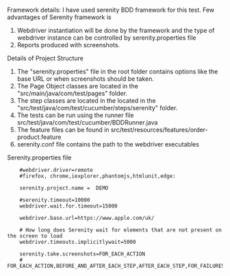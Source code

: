 Framework details:
I have used serenity BDD framework for this test. Few advantages of Serenity framework is
1. Webdriver instantiation will be done by the framework and the type of webdriver instance can be controlled by serenity.properties file
2. Reports produced with screenshots.

Details of Project Structure
1.  The "serenity.properties" file in the root folder contains options like the base URL or when screenshots should be taken.
2.  The Page Object classes are located in the "src/main/java/com/test/pages" folder.
3.  The step classes are located in the located in the "src/test/java/com/test/cucumber/steps/serenity" folder.
4.  The tests can be run using the runner file src/test/java/com/test/cucumber/BDDRunner.java
5.  The feature files can be found in src/test/resources/features/order-product.feature
6.  serenity.conf file contains the path to the webdriver executables


Serenity.properties file
```webdriver.driver=chrome
    #webdriver.driver=remote
    #firefox, chrome,iexplorer,phantomjs,htmlunit,edge:
    
    serenity.project.name =  DEMO
    
    #serenity.timeout=10000
    webdriver.wait.for.timeout=15000
    
    webdriver.base.url=https://www.apple.com/uk/
    
    # How long does Serenity wait for elements that are not present on the screen to load
    webdriver.timeouts.implicitlywait=5000
    
    serenity.take.screenshots=FOR_EACH_ACTION
    # FOR_EACH_ACTION,BEFORE_AND_AFTER_EACH_STEP,AFTER_EACH_STEP,FOR_FAILURES,DISABLED



